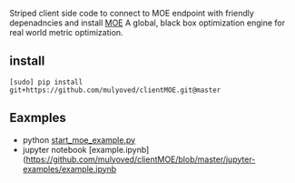 Striped client side code to connect to MOE endpoint with friendly depenadncies and install 
[MOE](https://github.com/Yelp/MOE) A global, black box optimization engine for real world metric optimization.

## install
`[sudo] pip install git+https://github.com/mulyoved/clientMOE.git@master`

## Eaxmples
* python [start_moe_example.py](https://github.com/mulyoved/clientMOE/blob/master/start_moe_example.py) 
* jupyter notebook [example.ipynb](https://github.com/mulyoved/clientMOE/blob/master/jupyter-examples/example.ipynb 


